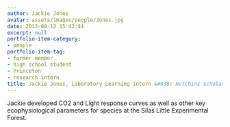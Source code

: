 ```yaml
---
author: Jackie Jones
avatar: assets/images/people/Jones.jpg
date: 2013-08-12 15:42:44
excerpt: null
portfolio-item-category:
- people
portfolio-item-tag:
- former member
- high school student
- Princeton
- research intern
title: Jackie Jones, Laboratory Learning Intern &#038; Hutchins Scholar (2013)
---
```


 

Jackie developed CO2 and Light response curves as well as other key ecophysiological parameters for species at the Silas Little Experimental Forest.